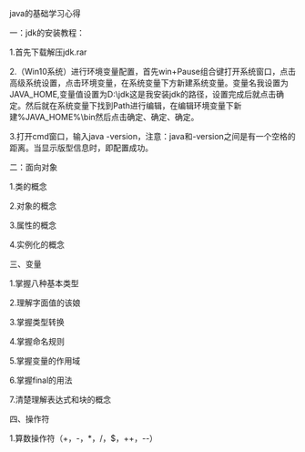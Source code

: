 java的基础学习心得

一：jdk的安装教程：

1.首先下载解压jdk.rar

2.（Win10系统）进行环境变量配置，首先win+Pause组合键打开系统窗口，点击高级系统设置，点击环境变量，在系统变量下方新建系统变量。变量名我设置为JAVA_HOME,变量值设置为D:\jdk这是我安装jdk的路径，设置完成后就点击确定。然后就在系统变量下找到Path进行编辑，在编辑环境变量下新建%JAVA_HOME%\bin然后点击确定、确定、确定。

3.打开cmd窗口，输入java -version，注意：java和-version之间是有一个空格的距离。当显示版型信息时，即配置成功。

二：面向对象

1.类的概念

2.对象的概念

3.属性的概念

4.实例化的概念

三、变量

1.掌握八种基本类型

2.理解字面值的该娘

3.掌握类型转换

4.掌握命名规则

5.掌握变量的作用域

6.掌握final的用法

7.清楚理解表达式和块的概念

四、操作符

1.算数操作符（+，-，*，/，$，++，--）
